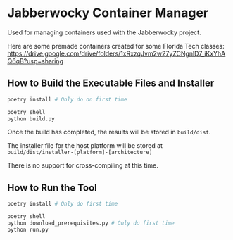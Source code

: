 # Jabberwocky Container Manager

Used for managing containers used with the Jabberwocky project.

Here are some premade containers created for some Florida Tech classes:
https://drive.google.com/drive/folders/1xRxzqJvm2w27yZCNgnlD7_iKxYhAQ6qB?usp=sharing

## How to Build the Executable Files and Installer

```sh
poetry install # Only do on first time

poetry shell
python build.py
```

Once the build has completed, the results will be stored in `build/dist`.

The installer file for the host platform will be stored at `build/dist/installer-[platform]-[architecture]`

There is no support for cross-compiling at this time.

## How to Run the Tool

```sh
poetry install # Only do first time

poetry shell
python download_prerequisites.py # Only do first time
python run.py
```
